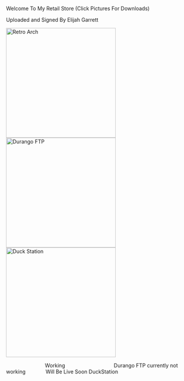 <p>Welcome To My Retail Store (Click Pictures For Downloads)</p>
Uploaded and Signed By Elijah Garrett
<p><a href="ms-windows-store://pdp/?productid=9P47DRQ5RKNF"><img alt="Retro Arch" src="https://i.redd.it/8pbj5hx8hlj71.png" style="height:300px; width:300px" /></a><a href="ms-windows-store://pdp/?productid=9NHRS2N64PZ0"><img alt="Durango FTP" src="https://gamr13.github.io/img/FTP.jpg" style="height:300px; width:300px" /></a><a href="ms-windows-store://pdp/?productid=9NCGHCX3SNXW"><img alt="Duck Station" src="https://www.gamespot.com/a/uploads/scale_landscape/1646/16465123/3868346-duckstation.jpg" style="height:300px; width:300px" /></a></p>

<p>&nbsp; &nbsp; &nbsp; &nbsp; &nbsp;&nbsp; &nbsp; &nbsp; &nbsp; &nbsp;&nbsp; &nbsp; &nbsp; &nbsp; &nbsp;Working&nbsp; &nbsp; &nbsp;&nbsp; &nbsp; &nbsp; &nbsp; &nbsp; &nbsp; &nbsp; &nbsp; &nbsp; &nbsp; &nbsp; &nbsp; &nbsp; &nbsp; &nbsp;Durango FTP currently not working&nbsp; &nbsp; &nbsp; &nbsp; &nbsp; &nbsp; &nbsp; Will Be Live Soon DuckStation</p>


